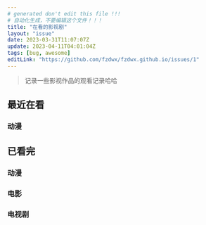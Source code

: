 ```yaml
---
# generated don't edit this file !!!
# 自动化生成，不要编辑这个文件！！！
title: "在看的影视剧"
layout: "issue"
date: 2023-03-31T11:07:07Z
update: 2023-04-11T04:01:04Z
tags: [bug, awesome]
editLink: "https://github.com/fzdwx/fzdwx.github.io/issues/1"
---
```


> 记录一些影视作品的观看记录哈哈

[//]: # "https://moviedb.8610000.xyz/api/v1/queue/movie/"

## 最近在看

### 动漫

<ClientOnly>
  <Douban code="35337634"/>
  <Douban code="36129263"/>
  <Douban code="35937645"/>
  <Douban code="35604677" to="https://ddys.art/the-witch-from-mercury/"/>
  <Douban code="35417872" to="https://ddys.art/isekaiojisan/"/>
  <Douban code="35853587"/>
</ClientOnly>

## 已看完

### 动漫

<ClientOnly>
  <Douban code="35351365"/>
  <Douban code="35256195" to="https://ddys.art/chainsaw-man" />
  <Douban code="35679830" to="https://www.bilibili.com/bangumi/play/ss39696" />
  <Douban code="35366293" to="https://ddys.art/bocchi-the-rock/"/>
  <Douban code="30238385" to="https://www.bilibili.com/bangumi/play/ss25742?spm_id_from=333.337.0.0"/>
</ClientOnly>

### 电影

<ClientOnly>
  <Douban code="2124724" />
  <Douban code="1304624" to="https://www.bilibili.com/bangumi/play/ss32937" />
  <Douban code="1303173" />
  <Douban code="1291550" />
  <Douban code="27060077" />
  <Douban code="30270746" />
  <Douban code="30128916" />
  <Douban code="30323380" />
</ClientOnly>

### 电视剧

<ClientOnly>
<Douban code="30198955" to="https://ddys.art/the-peripheral/" />
<Douban code="30291070" to="https://ddys.art/reborn-rich/" />
<Douban code="35314632" to="https://ddys.art/the-glory-2022" />
<Douban code="35465232" />
</ClientOnly>

